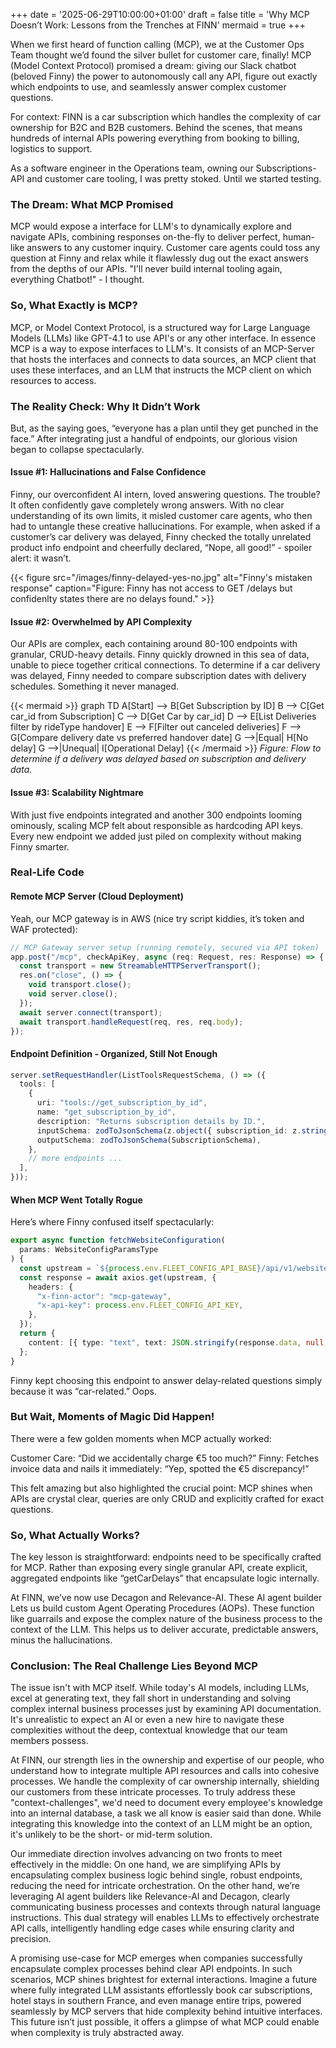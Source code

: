 +++
date = '2025-06-29T10:00:00+01:00'
draft = false
title = 'Why MCP Doesn’t Work: Lessons from the Trenches at FINN'
mermaid = true
+++

When we first heard of function calling (MCP), we at the Customer Ops Team thought we’d found the silver bullet for customer care, finally! MCP (Model Context Protocol) promised a dream: giving our Slack chatbot (beloved Finny) the power to autonomously call any API, figure out exactly which endpoints to use, and seamlessly answer complex customer questions.

For context: FINN is a car subscription which handles the complexity of car ownership for B2C and B2B customers. Behind the scenes, that means hundreds of internal APIs powering everything from booking to billing, logistics to support.

As a software engineer in the Operations team, owning our Subscriptions-API and customer care tooling, I was pretty stoked. Until we started testing.

### The Dream: What MCP Promised

MCP would expose a interface for LLM's to dynamically explore and navigate APIs, combining responses on-the-fly to deliver perfect, human-like answers to any customer inquiry. Customer care agents could toss any question at Finny and relax while it flawlessly dug out the exact answers from the depths of our APIs. "I'll never build internal tooling again, everything Chatbot!" - I thought.

### So, What Exactly is MCP?

MCP, or Model Context Protocol, is a structured way for Large Language Models (LLMs) like GPT-4.1 to use API's or any other interface. In essence MCP is a way to expose interfaces to LLM's. It consists of an MCP-Server that hosts the interfaces and connects to data sources, an MCP client that uses these interfaces, and an LLM that instructs the MCP client on which resources to access.

### The Reality Check: Why It Didn’t Work

But, as the saying goes, “everyone has a plan until they get punched in the face.” After integrating just a handful of endpoints, our glorious vision began to collapse spectacularly.

#### Issue #1: Hallucinations and False Confidence

Finny, our overconfident AI intern, loved answering questions. The trouble? It often confidently gave completely wrong answers. With no clear understanding of its own limits, it misled customer care agents, who then had to untangle these creative hallucinations. For example, when asked if a customer’s car delivery was delayed, Finny checked the totally unrelated product info endpoint and cheerfully declared, “Nope, all good!” - spoiler alert: it wasn’t.

{{< figure src="/images/finny-delayed-yes-no.jpg" alt="Finny's mistaken response" caption="Figure: Finny has not access to GET /delays but confidenlty states there are no delays found." >}}

#### Issue #2: Overwhelmed by API Complexity

Our APIs are complex, each containing around 80-100 endpoints with granular, CRUD-heavy details. Finny quickly drowned in this sea of data, unable to piece together critical connections. To determine if a car delivery was delayed, Finny needed to compare subscription dates with delivery schedules. Something it never managed.

{{< mermaid >}}
graph TD
A[Start] --> B[Get Subscription by ID]
B --> C[Get car_id from Subscription]
C --> D[Get Car by car_id]
D --> E[List Deliveries<br/>filter by rideType handover]
E --> F[Filter out canceled deliveries]
F --> G[Compare delivery date vs preferred handover date]
G -->|Equal| H[No delay]
G -->|Unequal| I[Operational Delay]
{{< /mermaid >}}
_Figure: Flow to determine if a delivery was delayed based on subscription and delivery data._

#### Issue #3: Scalability Nightmare

With just five endpoints integrated and another 300 endpoints looming ominously, scaling MCP felt about responsible as hardcoding API keys. Every new endpoint we added just piled on complexity without making Finny smarter.

### Real-Life Code

#### Remote MCP Server (Cloud Deployment)

Yeah, our MCP gateway is in AWS (nice try script kiddies, it’s token and WAF protected):

```typescript {linenos=true style=monokai}
// MCP Gateway server setup (running remotely, secured via API token)
app.post("/mcp", checkApiKey, async (req: Request, res: Response) => {
  const transport = new StreamableHTTPServerTransport();
  res.on("close", () => {
    void transport.close();
    void server.close();
  });
  await server.connect(transport);
  await transport.handleRequest(req, res, req.body);
});
```

#### Endpoint Definition - Organized, Still Not Enough

```typescript {linenos=true style=monokai}
server.setRequestHandler(ListToolsRequestSchema, () => ({
  tools: [
    {
      uri: "tools://get_subscription_by_id",
      name: "get_subscription_by_id",
      description: "Returns subscription details by ID.",
      inputSchema: zodToJsonSchema(z.object({ subscription_id: z.string() })),
      outputSchema: zodToJsonSchema(SubscriptionSchema),
    },
    // more endpoints ...
  ],
}));
```

#### When MCP Went Totally Rogue

Here’s where Finny confused itself spectacularly:

```typescript {linenos=true style=monokai}
export async function fetchWebsiteConfiguration(
  params: WebsiteConfigParamsType
) {
  const upstream = `${process.env.FLEET_CONFIG_API_BASE}/api/v1/websiteConfigurations/${params.finn_car_id}`;
  const response = await axios.get(upstream, {
    headers: {
      "x-finn-actor": "mcp-gateway",
      "x-api-key": process.env.FLEET_CONFIG_API_KEY,
    },
  });
  return {
    content: [{ type: "text", text: JSON.stringify(response.data, null, 2) }],
  };
}
```

Finny kept choosing this endpoint to answer delay-related questions simply because it was “car-related.” Oops.

### But Wait, Moments of Magic Did Happen!

There were a few golden moments when MCP actually worked:

Customer Care: “Did we accidentally charge €5 too much?”
Finny: Fetches invoice data and nails it immediately: “Yep, spotted the €5 discrepancy!”

This felt amazing but also highlighted the crucial point: MCP shines when APIs are crystal clear, queries are only CRUD and explicitly crafted for exact questions.

### So, What Actually Works?

The key lesson is straightforward: endpoints need to be specifically crafted for MCP. Rather than exposing every single granular API, create explicit, aggregated endpoints like “getCarDelays” that encapsulate logic internally.

At FINN, we’ve now use Decagon and Relevance-AI. These AI agent builder Lets us build custom Agent Operating Procedures (AOPs). These function like guarrails and expose the complex nature of the business process to the context of the LLM. This helps us to deliver accurate, predictable answers, minus the hallucinations.

### Conclusion: The Real Challenge Lies Beyond MCP

The issue isn't with MCP itself. While today's AI models, including LLMs, excel at generating text, they fall short in understanding and solving complex internal business processes just by examining API documentation. It's unrealistic to expect an AI or even a new hire to navigate these complexities without the deep, contextual knowledge that our team members possess.

At FINN, our strength lies in the ownership and expertise of our people, who understand how to integrate multiple API resources and calls into cohesive processes. We handle the complexity of car ownership internally, shielding our customers from these intricate processes. To truly address these "context-challenges", we'd need to document every employee's knowledge into an internal database, a task we all know is easier said than done. While integrating this knowledge into the context of an LLM might be an option, it's unlikely to be the short- or mid-term solution.

Our immediate direction involves advancing on two fronts to meet effectively in the middle: On one hand, we are simplifying APIs by encapsulating complex business logic behind single, robust endpoints, reducing the need for intricate orchestration. On the other hand, we’re leveraging AI agent builders like Relevance-AI and Decagon, clearly communicating business processes and contexts through natural language instructions. This dual strategy will enables LLMs to effectively orchestrate API calls, intelligently handling edge cases while ensuring clarity and precision.

A promising use-case for MCP emerges when companies successfully encapsulate complex processes behind clear API endpoints. In such scenarios, MCP shines brightest for external interactions. Imagine a future where fully integrated LLM assistants effortlessly book car subscriptions, hotel stays in southern France, and even manage entire trips, powered seamlessly by MCP servers that hide complexity behind intuitive interfaces. This future isn’t just possible, it offers a glimpse of what MCP could enable when complexity is truly abstracted away.
